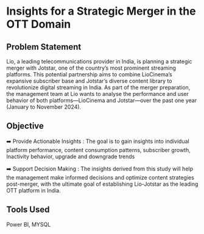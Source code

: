 # Insights for a Strategic Merger in the OTT Domain


## Problem Statement

Lio, a leading telecommunications provider in India, is planning a strategic merger with Jotstar, one of the country’s most prominent streaming platforms. 
This potential partnership aims to combine LioCinema’s expansive subscriber base and Jotstar’s diverse content library to revolutionize digital streaming in India.
As part of the merger preparation, the management team at Lio wants to analyse the performance and user behavior of both platforms—LioCinema and Jotstar—over the past one year (January to November 2024).

## Objective

➡️ Provide Actionable Insights : The goal is to gain insights into individual platform performance, content consumption patterns, subscriber growth, Inactivity behavior, upgrade and downgrade trends

➡️ Support Decision Making : The insights derived from this study will help the management make informed decisions and optimize content strategies post-merger, with the ultimate goal of establishing Lio-Jotstar as the leading OTT platform in India.

## Tools Used 

Power BI, MYSQL


